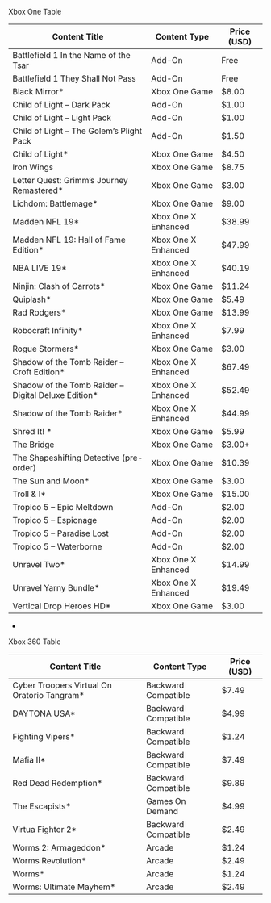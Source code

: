 
Xbox One Table

Content Title | Content Type | Price (USD)
---|------|---
Battlefield 1 In the Name of the Tsar | Add-On | Free
Battlefield 1 They Shall Not Pass | Add-On | Free
Black Mirror* | Xbox One Game | $8.00
Child of Light – Dark Pack | Add-On | $1.00
Child of Light – Light Pack | Add-On | $1.00
Child of Light – The Golem’s Plight Pack | Add-On | $1.50
Child of Light* | Xbox One Game | $4.50
Iron Wings | Xbox One Game | $8.75
Letter Quest: Grimm’s Journey Remastered* | Xbox One Game | $3.00
Lichdom: Battlemage* | Xbox One Game | $9.00
Madden NFL 19* | Xbox One X Enhanced | $38.99
Madden NFL 19: Hall of Fame Edition* | Xbox One X Enhanced | $47.99
NBA LIVE 19* | Xbox One X Enhanced | $40.19
Ninjin: Clash of Carrots* | Xbox One Game | $11.24
Quiplash* | Xbox One Game | $5.49
Rad Rodgers* | Xbox One Game | $13.99
Robocraft Infinity* | Xbox One X Enhanced | $7.99
Rogue Stormers* | Xbox One Game | $3.00
Shadow of the Tomb Raider – Croft Edition* | Xbox One X Enhanced | $67.49
Shadow of the Tomb Raider – Digital Deluxe Edition* | Xbox One X Enhanced | $52.49
Shadow of the Tomb Raider* | Xbox One X Enhanced | $44.99
Shred It! * | Xbox One Game | $5.99
The Bridge | Xbox One Game | $3.00+
The Shapeshifting Detective (pre-order) | Xbox One Game | $10.39
The Sun and Moon* | Xbox One Game | $3.00
Troll & I* | Xbox One Game | $15.00
Tropico 5 – Epic Meltdown | Add-On | $2.00
Tropico 5 – Espionage | Add-On | $2.00
Tropico 5 – Paradise Lost | Add-On | $2.00
Tropico 5 – Waterborne | Add-On | $2.00
Unravel Two* | Xbox One X Enhanced | $14.99
Unravel Yarny Bundle* | Xbox One X Enhanced | $19.49
Vertical Drop Heroes HD* | Xbox One Game | $3.00
-
Xbox 360 Table

Content Title | Content Type | Price (USD)
---|------|---
Cyber Troopers Virtual On Oratorio Tangram* | Backward Compatible | $7.49
DAYTONA USA* | Backward Compatible | $4.99
Fighting Vipers* | Backward Compatible | $1.24
Mafia II* | Backward Compatible | $7.49
Red Dead Redemption* | Backward Compatible | $9.89
The Escapists* | Games On Demand | $4.99
Virtua Fighter 2* | Backward Compatible | $2.49
Worms 2: Armageddon* | Arcade | $1.24
Worms Revolution* | Arcade | $2.49
Worms* | Arcade | $1.24
Worms: Ultimate Mayhem* | Arcade | $2.49
